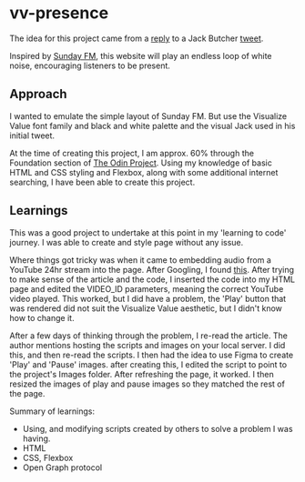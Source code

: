 # vv-presence

The idea for this project came from a [reply](https://twitter.com/0xlght/status/1527776487201558528?s=20&t=FWWbsmnnYwjCdYoTCYASNA) to a Jack Butcher [tweet](https://twitter.com/jackbutcher/status/1527774947413721089?s=20&t=FWWbsmnnYwjCdYoTCYASNA).

Inspired by [Sunday FM](sunday.fm), this website will play an endless loop of white noise, encouraging listeners to be present.

## Approach
I wanted to emulate the simple layout of Sunday FM. But use the Visualize Value font family and black and white palette and the visual Jack used in his initial tweet. 

At the time of creating this project, I am approx. 60% through the Foundation section of [The Odin Project](https://theodinproject.com). Using my knowledge of basic HTML and CSS styling and Flexbox, along with some additional internet searching, I have been able to create this project.

## Learnings
This was a good project to undertake at this point in my 'learning to code' journey. I was able to create and style page without any issue. 

Where things got tricky was when it came to embedding audio from a YouTube 24hr stream into the page. After Googling, I found [this](https://www.labnol.org/internet/youtube-audio-player/26740/). After trying to make sense of the article and the code, I inserted the code into my HTML page and edited the VIDEO_ID parameters, meaning the correct YouTube video played. This worked, but I did have a problem, the 'Play' button that was rendered did not suit the Visualize Value aesthetic, but I didn't know how to change it.

After a few days of thinking through the problem, I re-read the article. The author mentions hosting the scripts and images on your local server. I did this, and then re-read the scripts. I then had the idea to use Figma to create 'Play' and 'Pause' images. after creating this, I edited the script to point to the project's Images folder. After refreshing the page, it worked. I then resized the images of play and pause images so they matched the rest of the page. 

Summary of learnings:
- Using, and modifying scripts created by others to solve a problem I was having.
- HTML
- CSS, Flexbox
- Open Graph protocol